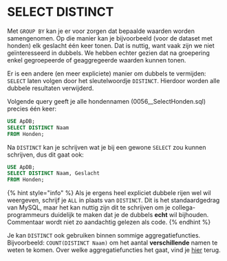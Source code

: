 # SELECT DISTINCT

Met `GROUP BY` kan je er voor zorgen dat bepaalde waarden worden samengenomen. Op die manier kan je bijvoorbeeld \(voor de dataset met honden\) elk geslacht één keer tonen. Dat is nuttig, want vaak zijn we niet geïnteresseerd in dubbels. We hebben echter gezien dat na groepering enkel gegroepeerde of geaggregeerde waarden kunnen tonen.

Er is een andere \(en meer expliciete\) manier om dubbels te vermijden: `SELECT` laten volgen door het sleutelwoordje `DISTINCT`. Hierdoor worden alle dubbele resultaten verwijderd.

Volgende query geeft je alle hondennamen \(0056\_\_SelectHonden.sql\) precies één keer:

```sql
USE ApDB;
SELECT DISTINCT Naam
FROM Honden;
```

Na `DISTINCT` kan je schrijven wat je bij een gewone `SELECT` zou kunnen schrijven, dus dit gaat ook:

```sql
USE ApDB;
SELECT DISTINCT Naam, Geslacht
FROM Honden;
```

{% hint style="info" %}
Als je ergens heel expliciet dubbele rijen wel wil weergeven, schrijf je `ALL` in plaats van `DISTINCT`. Dit is het standaardgedrag van MySQL, maar het kan nuttig zijn dit te schrijven om je collega-programmeurs duidelijk te maken dat je de dubbels **echt** wil bijhouden. Commentaar wordt niet zo aandachtig gelezen als code.
{% endhint %}

Je kan `DISTINCT` ook gebruiken binnen sommige aggregatiefuncties. Bijvoorbeeld: `COUNT(DISTINCT Naam)` om het aantal **verschillende** namen te weten te komen. Over welke aggregatiefuncties het gaat, vind je [hier](https://dev.mysql.com/doc/refman/8.0/en/aggregate-functions.html) terug.

